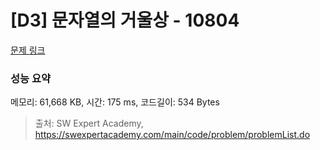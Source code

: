 # [D3] 문자열의 거울상 - 10804 

[문제 링크](https://swexpertacademy.com/main/code/problem/problemDetail.do?contestProbId=AXTC0x16D8EDFASe) 

### 성능 요약

메모리: 61,668 KB, 시간: 175 ms, 코드길이: 534 Bytes



> 출처: SW Expert Academy, https://swexpertacademy.com/main/code/problem/problemList.do